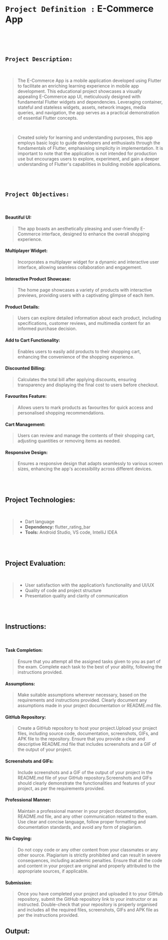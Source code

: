 # `Project Definition :`   E-Commerce App
 
<br><br><br>

## `Project Description:`

<br>

<p> 

> The E-Commerce App is a mobile application developed using Flutter to facilitate an enriching learning experience
in mobile app development. This educational project showcases a visually appealing E-Commerce app UI, meticulously
designed with fundamental Flutter widgets and dependencies. Leveraging container, stateful and stateless widgets,
assets, network images, media queries, and navigation, the app serves as a practical demonstration of essential
Flutter concepts.

</p>

<br>

<p>  

> Created solely for learning and understanding purposes, this app employs basic logic to guide developers and enthusiasts through the fundamentals of Flutter, emphasising simplicity in implementation. It is important to note that the application is not intended for production use but encourages users to explore, experiment, and gain a deeper understanding of Flutter's capabilities in building mobile applications.

</p>

<br><br>

## `Project Objectives:`

<br>

#### Beautiful UI:

> The app boasts an aesthetically pleasing and user-friendly E-Commerce interface, designed to enhance the overall shopping experience.


#### Multiplayer Widget:

> Incorporates a multiplayer widget for a dynamic and interactive user interface, allowing seamless collaboration and engagement.


#### Interactive Product Showcase:

> The home page showcases a variety of products with interactive previews, providing users with a captivating glimpse of each item.


#### Product Details:

> Users can explore detailed information about each product, including specifications, customer reviews, and multimedia content for an informed purchase decision.


#### Add to Cart Functionality:

> Enables users to easily add products to their shopping cart, enhancing the convenience of the shopping experience.


#### Discounted Billing:

> Calculates the total bill after applying discounts, ensuring transparency and displaying the final cost to users before checkout.


#### Favourites Feature:

> Allows users to mark products as favourites for quick access and personalised shopping recommendations.


#### Cart Management:
> Users can review and manage the contents of their shopping cart, adjusting quantities or removing items as needed.


#### Responsive Design:

> Ensures a responsive design that adapts seamlessly to various screen sizes, enhancing the app's accessibility across different devices.


<br><br>

## Project Technologies:

<br>

> * Dart language
> * **Dependency:** flutter_rating_bar
> * **Tools:** Android Studio, VS code, IntelliJ IDEA


<br><br>

## Project Evaluation:

<br>

> * User satisfaction with the application’s functionality and UI/UX
> * Quality of code and project structure
> * Presentation quality and clarity of communication

<br><br>

## Instructions:

<br>

#### Task Completion:

>  Ensure that you attempt all the assigned tasks given to you as part of the exam. Complete each task to the best of your ability, following the instructions provided.


#### Assumptions:

>  Make suitable assumptions wherever necessary, based on the requirements and instructions provided. Clearly document any assumptions made in your project documentation or README.md file.

#### GitHub Repository:

>  Create a GitHub repository to host your project.Upload your project files, including source code, documentation, screenshots, GIFs, and APK file to the repository. Ensure that you provide a clear and descriptive README.md file that includes screenshots and a GIF of the output of your project.

#### Screenshots and GIFs:

>  Include screenshots and a GIF of the output of your project in the README.md file of your GitHub repository.Screenshots and GIFs should clearly demonstrate the functionalities and features of your project, as per the requirements provided.

#### Professional Manner:

>  Maintain a professional manner in your project documentation, README.md file, and any other communication related to the exam. Use clear and concise language, follow proper formatting and documentation standards, and avoid any form of plagiarism.

#### No Copying:

>  Do not copy code or any other content from your classmates or any other source. Plagiarism is strictly prohibited and can result in severe consequences, including academic penalties. Ensure that all the code and content in your project are original and properly attributed to the appropriate sources, if applicable.

#### Submission:

>  Once you have completed your project and uploaded it to your GitHub repository, submit the GitHub repository link to your instructor or as instructed. Double-check that your repository is properly organised and includes all the required files, screenshots, GIFs and APK file as per the instructions provided.


## Output:

